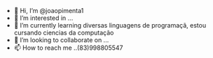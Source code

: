 - 👋 Hi, I’m @joaopimenta1
- 👀 I’m interested in  ...
- 🌱 I’m currently learning diversas linguagens de programaçã, estou cursando ciencias da computação
- 💞️ I’m looking to collaborate on ...
- 📫 How to reach me ..(83)998805547

<!---
joaopimenta1/joaopimenta1 is a ✨ special ✨ repository because its `README.md` (this file) appears on your GitHub profile.
You can click the Preview link to take a look at your changes.
--->
